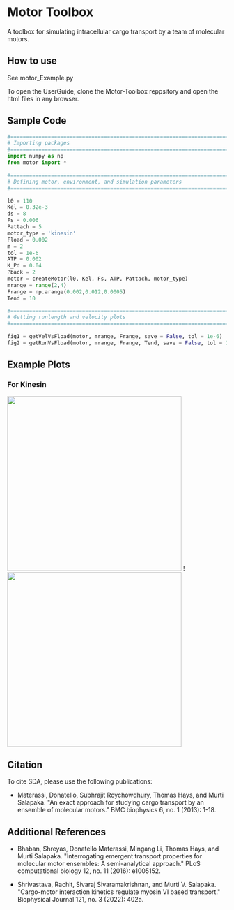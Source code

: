 # Motor Toolbox
A toolbox for simulating intracellular cargo transport by a team of molecular motors.

## How to use
See motor_Example.py

To open the UserGuide, clone the Motor-Toolbox reppsitory and open the html files in any browser.

## Sample Code
```python
#==============================================================================
# Importing packages
#==============================================================================
import numpy as np
from motor import *

#==============================================================================
# Defining motor, environment, and simulation parameters
#==============================================================================

l0 = 110
Kel = 0.32e-3
ds = 8
Fs = 0.006
Pattach = 5
motor_type = 'kinesin'
Fload = 0.002
m = 2
tol = 1e-6
ATP = 0.002
K_Pd = 0.04
Pback = 2
motor = createMotor(l0, Kel, Fs, ATP, Pattach, motor_type)
mrange = range(2,4)
Frange = np.arange(0.002,0.012,0.0005)
Tend = 10

#==============================================================================
# Getting runlength and velocity plots
#==============================================================================

fig1 = getVelVsFload(motor, mrange, Frange, save = False, tol = 1e-6)
fig2 = getRunVsFload(motor, mrange, Frange, Tend, save = False, tol = 1e-6)
```

## Example Plots

### For Kinesin
<img src="https://user-images.githubusercontent.com/52796974/164310588-a65dae94-63aa-42cb-ba0d-18d0d267c2a7.png" width="400"> !<img src="https://user-images.githubusercontent.com/52796974/164310592-8d0b4a01-8bc1-41f2-b7dd-3def255be59c.png" width="400">


## Citation 
To cite SDA, please use the following publications:

- Materassi, Donatello, Subhrajit Roychowdhury, Thomas Hays, and Murti Salapaka. "An exact approach for studying cargo transport by an ensemble of molecular motors." BMC biophysics 6, no. 1 (2013): 1-18.


## Additional References

- Bhaban, Shreyas, Donatello Materassi, Mingang Li, Thomas Hays, and Murti Salapaka. "Interrogating emergent transport properties for molecular motor ensembles: A semi-analytical approach." PLoS computational biology 12, no. 11 (2016): e1005152.

- Shrivastava, Rachit, Sivaraj Sivaramakrishnan, and Murti V. Salapaka. "Cargo-motor interaction kinetics regulate myosin VI based transport." Biophysical Journal 121, no. 3 (2022): 402a.
